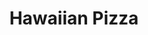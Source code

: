 ---
menu_item_image_url: "/images/pizza-2.jpg"
title: "Hawaiian Pizza"
title_fr: "French Hawaiian Pizza"
menu_item_price: "$29.00"
menu_item_price_fr: "$29.00"
menu_item_content: "A small river named Duden flows by their place and supplies"
menu_item_content_fr: "French A small river named Duden flows by their place and supplies"
type: "menu_price"
---